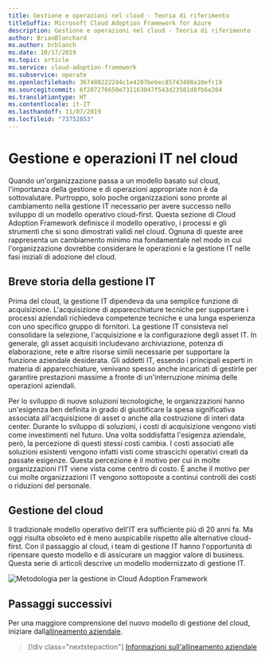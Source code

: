 ```yaml
---
title: Gestione e operazioni nel cloud - Teoria di riferimento
titleSuffix: Microsoft Cloud Adoption Framework for Azure
description: Gestione e operazioni nel cloud - Teoria di riferimento
author: BrianBlanchard
ms.author: brblanch
ms.date: 10/17/2019
ms.topic: article
ms.service: cloud-adoption-framework
ms.subservice: operate
ms.openlocfilehash: 367480222244c1e4287bebec85743408a10efc19
ms.sourcegitcommit: 6f287276650e731163047f543d23581d8fb6e204
ms.translationtype: HT
ms.contentlocale: it-IT
ms.lasthandoff: 11/07/2019
ms.locfileid: "73752853"
---
```

# <a name="it-management-and-operations-in-the-cloud"></a>Gestione e operazioni IT nel cloud

Quando un'organizzazione passa a un modello basato sul cloud, l'importanza della gestione e di operazioni appropriate non è da sottovalutare. Purtroppo, solo poche organizzazioni sono pronte al cambiamento nella gestione IT necessario per avere successo nello sviluppo di un modello operativo cloud-first. Questa sezione di Cloud Adoption Framework definisce il modello operativo, i processi e gli strumenti che si sono dimostrati validi nel cloud. Ognuna di queste aree rappresenta un cambiamento minimo ma fondamentale nel modo in cui l'organizzazione dovrebbe considerare le operazioni e la gestione IT nelle fasi iniziali di adozione del cloud.

## <a name="brief-history-of-it-management"></a>Breve storia della gestione IT

Prima del cloud, la gestione IT dipendeva da una semplice funzione di acquisizione. L'acquisizione di apparecchiature tecniche per supportare i processi aziendali richiedeva competenze tecniche e una lunga esperienza con uno specifico gruppo di fornitori. La gestione IT consisteva nel consolidare la selezione, l'acquisizione e la configurazione degli asset IT. In generale, gli asset acquisiti includevano archiviazione, potenza di elaborazione, rete e altre risorse simili necessarie per supportare la funzione aziendale desiderata. Gli addetti IT, essendo i principali esperti in materia di apparecchiature, venivano spesso anche incaricati di gestirle per garantire prestazioni massime a fronte di un'interruzione minima delle operazioni aziendali.

Per lo sviluppo di nuove soluzioni tecnologiche, le organizzazioni hanno un'esigenza ben definita in grado di giustificare la spesa significativa associata all'acquisizione di asset o anche alla costruzione di interi data center. Durante lo sviluppo di soluzioni, i costi di acquisizione vengono visti come investimenti nel futuro. Una volta soddisfatta l'esigenza aziendale, però, la percezione di questi stessi costi cambia. I costi associati alle soluzioni esistenti vengono infatti visti come strascichi operativi creati da passate esigenze. Questa percezione è il motivo per cui in molte organizzazioni l'IT viene vista come centro di costo. È anche il motivo per cui molte organizzazioni IT vengono sottoposte a continui controlli dei costi o riduzioni del personale.

## <a name="cloud-management"></a>Gestione del cloud

Il tradizionale modello operativo dell'IT era sufficiente più di 20 anni fa. Ma oggi risulta obsoleto ed è meno auspicabile rispetto alle alternative cloud-first. Con il passaggio al cloud, i team di gestione IT hanno l'opportunità di ripensare questo modello e di assicurare un maggior valore di business. Questa serie di articoli descrive un modello modernizzato di gestione IT.

![Metodologia per la gestione in Cloud Adoption Framework](../../_images/manage/caf-manage.png)

## <a name="next-steps"></a>Passaggi successivi

Per una maggiore comprensione del nuovo modello di gestione del cloud, iniziare dall[allineamento aziendale](./business-alignment.md).

> [!div class="nextstepaction"]
> [Informazioni sull'allineamento aziendale](./business-alignment.md)
